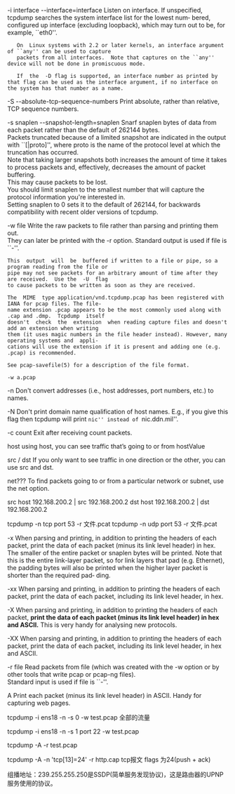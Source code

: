 

-i interface
    --interface=interface
       Listen on interface.  If unspecified, tcpdump searches the system interface list for the lowest num‐
       bered, configured up interface (excluding  loopback),  which  may  turn  out  to  be,  for  example,
       ``eth0''.

       On  Linux systems with 2.2 or later kernels, an interface argument of ``any'' can be used to capture
       packets from all interfaces.  Note that captures on the ``any'' device will not be done in promiscuous mode.

       If  the  -D flag is supported, an interface number as printed by that flag can be used as the interface argument, if no interface on the system has that number as a name.


-S
    --absolute-tcp-sequence-numbers
        Print absolute, rather than relative, TCP sequence numbers.



-s snaplen
    --snapshot-length=snaplen
        Snarf snaplen bytes of data from each packet rather than the default of 262144 bytes.  
        Packets truncated because of a limited snapshot are indicated in the output with ``[|proto]'',  where  proto  is
        the  name of the protocol level at which the truncation has occurred.  
        Note that taking larger snapshots both increases the amount of time it takes to process packets and, effectively, decreases  the amount  of  packet  buffering.   
        This may cause packets to be lost.  
        You should limit snaplen to the smallest number that will capture the protocol information you're interested in.  
        Setting snaplen to 0  sets it to the default of 262144, for backwards compatibility with recent older versions of tcpdump.


-w file
    Write the raw packets to file rather than parsing and printing them out.  
    They can later be  printed with the -r option.  Standard output is used if file is ``-''.

    This  output  will  be  buffered if written to a file or pipe, so a program reading from the file or
    pipe may not see packets for an arbitrary amount of time after they are received.  Use the  -U  flag
    to cause packets to be written as soon as they are received.

    The  MIME  type application/vnd.tcpdump.pcap has been registered with IANA for pcap files. The file‐
    name extension .pcap appears to be the most commonly used along with .cap and .dmp.  Tcpdump  itself
    doesn't  check  the  extension  when reading capture files and doesn't add an extension when writing
    them (it uses magic numbers in the file header instead). However, many operating systems and  appli‐
    cations will use the extension if it is present and adding one (e.g. .pcap) is recommended.

    See pcap-savefile(5) for a description of the file format.

    -w a.pcap



-n     Don't convert addresses (i.e., host addresses, port numbers, etc.) to names.

-N     Don't  print domain name qualification of host names.  E.g., if you give this flag then tcpdump will
       print ``nic'' instead of ``nic.ddn.mil''.

-c count
    Exit after receiving count packets.

host
    using host, you can see traffic that’s going to or from hostValue

src / dst
    If you only want to see traffic in one direction or the other, you can use src and dst.

net???
    To find packets going to or from a particular network or subnet, use the net option.


src host 192.168.200.2 | src 192.168.200.2
dst host 192.168.200.2 | dst 192.168.200.2

tcpdump -n tcp port 53 -r 文件.pcat
tcpdump -n udp port 53 -r 文件.pcat



-x  When parsing and printing, in addition to printing  the  headers  of  each  packet,
    print the data of each packet (minus its link level header) in hex.  The smaller of
    the entire packet or snaplen bytes will be printed.  Note that this is  the  entire
    link-layer  packet,  so for link layers that pad (e.g. Ethernet), the padding bytes
    will also be printed when the higher layer packet is shorter than the required pad‐
    ding.

-xx When  parsing  and  printing,  in  addition to printing the headers of each packet,
    print the data of each packet, including its link level header, in hex.

-X  When parsing and printing, in addition to printing  the  headers  of  each  packet,
    **print the data of each packet (minus its link level header) in hex and ASCII.**  This
    is very handy for analysing new protocols.

-XX When parsing and printing, in addition to printing  the  headers  of  each  packet,
    print the data of each packet, including its link level header, in hex and ASCII.














-r file
Read packets from file (which was created with the -w option or by other tools that  write  pcap  or pcap-ng files).  
Standard input is used if file is ``-''.

A     Print each packet (minus its link level header) in ASCII.  Handy for capturing web pages.






tcpdump -i ens18 -n -s 0 -w test.pcap      全部的流量

tcpdump -i ens18 -n -s 1 port 22 -w test.pcap

tcpdump -A -r test.pcap

tcpdump -A -n 'tcp[13]=24' -r http.cap
tcp报文 flags 为24(push + ack)






组播地址：239.255.255.250是SSDP(简单服务发现协议)，这是路由器的UPNP服务使用的协议。






